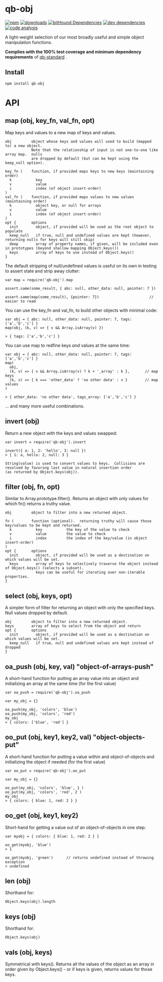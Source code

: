 # qb-obj

[![npm][npm-image]][npm-url]
[![downloads][downloads-image]][npm-url]
[![bitHound Dependencies][proddep-image]][proddep-link]
[![dev dependencies][devdep-image]][devdep-link]
[![code analysis][code-image]][code-link]

[npm-image]:       https://img.shields.io/npm/v/qb-obj.svg
[downloads-image]: https://img.shields.io/npm/dm/qb-obj.svg
[npm-url]:         https://npmjs.org/package/qb-obj
[proddep-image]:   https://www.bithound.io/github/quicbit-js/qb-obj/badges/dependencies.svg
[proddep-link]:    https://www.bithound.io/github/quicbit-js/qb-obj/master/dependencies/npm
[devdep-image]:    https://www.bithound.io/github/quicbit-js/qb-obj/badges/devDependencies.svg
[devdep-link]:     https://www.bithound.io/github/quicbit-js/qb-obj/master/dependencies/npm
[code-image]:      https://www.bithound.io/github/quicbit-js/qb-obj/badges/code.svg
[code-link]:       https://www.bithound.io/github/quicbit-js/qb-obj

A light-weight selection of our most broadly useful and simple object manipulation functions.

**Complies with the 100% test coverage and minimum dependency requirements** of 
[qb-standard](http://github.com/quicbit-js/qb-standard) . 

## Install

    npm install qb-obj
    
# API

## map (obj, key_fn, val_fn, opt)

Map keys and values to a new map of keys and values.

    obj         object whose keys and values will used to build (mapped to) a new object.
                Note that the relationship of input is not one-to-one like array map.  nulls
                are dropped by default (but can be kept using the keep_null option).
    
    key_fn (    function, if provided maps keys to new keys (maintaining order)
      k           key
      v           value
      i           index (of object insert-order)
    )         
    val_fn (    function, if provided maps values to new values (maintaining order)
      k           object key, or null for arrays
      v           value
      i           index (of object insert-order)
    )          
    opt {       options
      init        object, if provided will be used as the root object to populate
      keep_null   if true, null and undefined values are kept (however, returning nulls for keys will still skip)
      deep        array of property names, if given, will be included even in prototypes (beyond shallow mapping Object.keys())
      keys        array of keys to use instead of Object.keys()
    }         
    

The default stripping of null/undefined values is useful on its own in testing to assert state and strip away
clutter:

    var map = require('qb-obj').map

    assert.same(some_result, { abc: null, other_data: null, pointer: 7 })
    
    assert.same(map(some_result), {pointer: 7})                       // easier to read

You can use the key_fn and val_fn, to build other objects with minimal code:

    var obj = { abc: null, other_data: null, pointer: 7, tags: ['a','b','c'] }
    map(obj, (k, v) => { v && Array.isArray(v) })
    
    > { tags: ['a','b','c'] }
    
You can use map to redfine keys *and* values at the same time:

    var obj = { abc: null, other_data: null, pointer: 7, tags: ['a','b','c'] }
    map(
      obj, 
      (k, v) => { v && Array.isArray(v) ? k + '_array' : k },       // map keys 
      (k, v) => { k === 'other_data' ? 'no other data' : v }        // map values
    )
    
    > { other_data: 'no other data', tags_array: ['a','b','c'] }
    
... and many more useful combinations.

## invert (obj) 

Return a new object with the keys and values swapped:

    var invert = require('qb-obj').invert
    
    invert({ a: 1, 2: 'hello', 3: null })
    > { 1: a, hello: 2, null: 3 }
    
    String(value) is used to convert values to keys.  Collisions are resolved by favoring last value in natural insertion order 
    (as returned by Object.keys(obj)).

## filter (obj, fn, opt)

Similar to Array.prototype.filter().  Returns an object with only values for which fn() returns a truthy value.

    obj         object to filter into a new returned object.
    
    fn (        function (optional).  returning truthy will cause those key/values to be kept and returned.
      k           key           the key of the value to check
      v           value         the value to check
      i           index         the index of the key/value (in object insert-order)
    )         
    opt {       options
      init        object, if provided will be used as a destination on which values will be set.
      keys        array of keys to selectively traverse the object instead of Object.keys() (selects a subset).
                  keys can be useful for iterating over non-iterable properties.
    }         

## select (obj, keys, opt)

A simpler form of filter for returning an object with only the specified keys.  Null values dropped by default.

    obj         object to filter into a new returned object.
    keys        array of keys to select from the object and return 
    opt {       options
      init        object, if provided will be used as a destination on which values will be set.
      keep_null   if true, null and undefined values are kept instead of dropped
    }         

## oa_push (obj, key, val)  "object-of-arrays-push" 

A short-hand function for putting an array value into an object and initializing an array at the same time
(for the first value)

    var oa_push = require('qb-obj').oa_push
    
    var my_obj = {}
    
    oa_push(my_obj, 'colors', 'blue')
    oa_push(my_obj, 'colors', 'red')
    my_obj
    > { colors: ['blue', 'red'] }
    
## oo_put (obj, key1, key2, val) "object-objects-put"

A short-hand function for putting a value within and object-of-objects and initializing the object
if needed (for the first value)

    var oo_put = require('qb-obj').oo_put
    
    var my_obj = {}
    
    oo_put(my_obj, 'colors', 'blue', 1 )
    oo_put(my_obj, 'colors', 'red', 2 )
    my_obj
    > { colors: { blue: 1, red: 2 } }

## oo_get (obj, key1, key2) 

Short-hand for getting a value out of an object-of-objects in one step:

    var myobj = { colors: { blue: 1, red: 2 } }
    
    oo_get(myobj, 'blue') 
    > 1
    
    oo_get(myobj, 'green')      // returns undefined instead of throwing exception
    > undefined

## len (obj)

Shorthand for:

    Object.keys(obj).length

## keys (obj)    
    
Shorthand for:

    Object.keys(obj)
    
## vals (obj, keys) 

Symmetrical with keys().  Returns all the values of the object as an array in order given by Object.keys() - 
or if keys is given, returns values for those keys.  
        